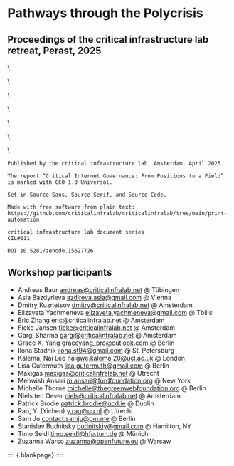 # Pathways through the Polycrisis
## Proceedings of the critical infrastructure lab retreat, Perast, 2025

<div id="colophon">

\ 

\ 

\ 

\ 

\ 

\ 

\ 

    Published by the critical infrastructure lab, Amsterdam, April 2025.

    The report “Critical Internet Governance: From Positions to a Field” is marked with CC0 1.0 Universal.
    
    Set in Source Sans, Source Serif, and Source Code.

    Made with free software from plain text:
    https://github.com/criticalinfralab/criticalinfralab/tree/main/print-automation

    critical infrastructure lab document series
    CIL#011

    DOI 10.5281/zenodo.15627726
</div>

## Workshop participants

-  Andreas Baur <andreas@criticalinfralab.net> @ Tübingen
-  Asia Bazdyrieva <azdireva.asia@gmail.com> @ Vienna
-  Dmitry Kuznetsov <dmitry@criticalinfralab.net> @ Amsterdam
-  Elizaveta Yachmeneva <elizaveta.yachmeneva@gmail.com> @ Tbilisi
-  Eric Zhang <eric@criticalinfralab.net> @ Amsterdam
-  Fieke Jansen <fieke@criticalinfralab.net> @ Amsterdam
-  Gargi Sharma <gargi@criticalinfralab.net> @ Amsterdam
-  Grace X. Yang <graceyang_pro@outlook.com> @ Berlin
-  Ilona Stadnik <ilona.st94@gmail.com> @ St. Petersburg
-  Kalema, Nai Lee <naigwe.kalema.20@ucl.ac.uk> @ London
-  Lisa Gutermuth <lisa.gutermuth@gmail.com> @ Berlin
-  Maxigas <maxigas@criticalinfralab.net> @ Utrecht
-  Mehwish Ansari <m.ansari@fordfoundation.org> @ New York
-  Michelle Thorne <michelle@thegreenwebfoundation.org> @ Berlin
-  Niels ten Oever <niels@criticalinfralab.net> @ Amsterdam
-  Patrick Brodie <patrick.brodie@ucd.ie> @ Dublin
-  Rao, Y. (Yichen) <y.rao@uu.nl> @ Utrecht
-  Sam Ju <contact.samju@pm.me> @ Berlin
-  Stanislav Budnitsky <budnitskiy@gmail.com> @ Hamilton, NY
-  Timo Seidl <timo.seidl@hfp.tum.de> @ Münich
-  Zuzanna Warso <zuzanna@openfuture.eu> @ Warsaw

:::: {.blankpage}
::::

